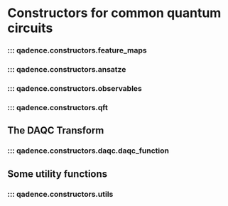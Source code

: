 # Constructors for common quantum circuits

### ::: qadence.constructors.feature_maps

### ::: qadence.constructors.ansatze

### ::: qadence.constructors.observables

### ::: qadence.constructors.qft

## The DAQC Transform

### ::: qadence.constructors.daqc.daqc_function

## Some utility functions

### ::: qadence.constructors.utils
